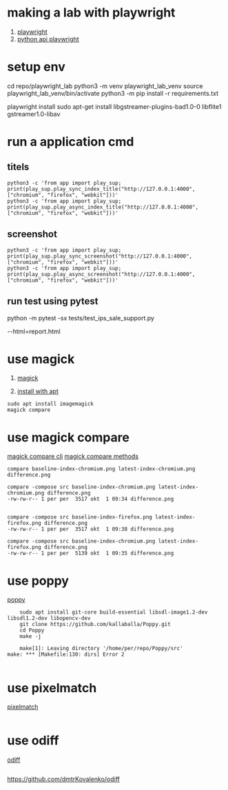 # making a lab with playwright

1. [playwright](https://playwright.dev/)
2. [python api playwright](https://pypi.org/project/playwright/)

# setup env

cd repo/playwright_lab
python3 -m venv playwright_lab_venv
source playwright_lab_venv/bin/activate
python3 -m pip install -r requirements.txt

playwright install
sudo apt-get install libgstreamer-plugins-bad1.0-0 libflite1 gstreamer1.0-libav

# run a application cmd

## titels

```
python3 -c 'from app import play_sup; print(play_sup.play_sync_index_title("http://127.0.0.1:4000", ["chromium", "firefox", "webkit"]))'
python3 -c 'from app import play_sup; print(play_sup.play_async_index_title("http://127.0.0.1:4000", ["chromium", "firefox", "webkit"]))'
```

## screenshot

```
python3 -c 'from app import play_sup; print(play_sup.play_sync_screenshot("http://127.0.0.1:4000", ["chromium", "firefox", "webkit"]))'
python3 -c 'from app import play_sup; print(play_sup.play_async_screenshot("http://127.0.0.1:4000", ["chromium", "firefox", "webkit"]))'
```

## run test using pytest

python -m pytest -sx tests/test_ips_sale_support.py

--html=report.html

# use magick

1. [magick](https://imagemagick.org/script/download.php)

2. [install with apt](https://itsfoss.com/install-imagemagick-ubuntu/)

```
sudo apt install imagemagick
magick compare
```

# use magick compare

[magick compare cli](https://imagemagick.org/script/compare.php)
[magick compare methods](https://www.imagemagick.org/Usage/compare/#methods)

```
compare baseline-index-chromium.png latest-index-chromium.png difference.png

compare -compose src baseline-index-chromium.png latest-index-chromium.png difference.png
-rw-rw-r-- 1 per per  3517 okt  1 09:34 difference.png


compare -compose src baseline-index-firefox.png latest-index-firefox.png difference.png
-rw-rw-r-- 1 per per  3517 okt  1 09:38 difference.png

compare -compose src baseline-index-chromium.png latest-index-firefox.png difference.png
-rw-rw-r-- 1 per per  5139 okt  1 09:35 difference.png

```

# use poppy

[poppy](https://github.com/kallaballa/Poppy)

```
    sudo apt install git-core build-essential libsdl-image1.2-dev libsdl1.2-dev libopencv-dev
    git clone https://github.com/kallaballa/Poppy.git
    cd Poppy
    make -j

    make[1]: Leaving directory '/home/per/repo/Poppy/src'
make: *** [Makefile:130: dirs] Error 2


```

# use pixelmatch

[pixelmatch](https://github.com/mapbox/pixelmatch)

```

```

# use odiff

[odiff](https://github.com/dmtrKovalenko/odiff)

```

```

https://github.com/dmtrKovalenko/odiff
